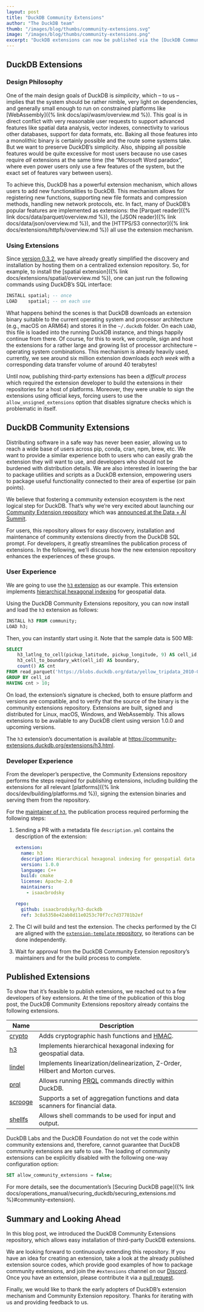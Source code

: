 ```yaml
---
layout: post
title: "DuckDB Community Extensions"
author: "The DuckDB team"
thumb: "/images/blog/thumbs/community-extensions.svg"
image: "/images/blog/thumbs/community-extensions.png"
excerpt: "DuckDB extensions can now be published via the [DuckDB Community Extensions repository](https://github.com/duckdb/community-extensions). The repository makes it easier for users to install extensions using the `INSTALL ⟨extension name⟩ FROM community` syntax. Extension developers avoid the burdens of compilation and distribution."
---
```


## DuckDB Extensions

### Design Philosophy

One of the main design goals of DuckDB is *simplicity*, which – to us – implies that the system should be rather nimble, very light on dependencies, and generally small enough to run on constrained platforms like [WebAssembly]({% link docs/api/wasm/overview.md %}). This goal is in direct conflict with very reasonable user requests to support advanced features like spatial data analysis, vector indexes, connectivity to various other databases, support for data formats, etc. Baking all those features into a monolithic binary is certainly possible and the route some systems take. But we want to preserve DuckDB’s simplicity. Also, shipping all possible features would be quite excessive for most users because no use cases require *all* extensions at the same time (the “Microsoft Word paradox”, where even power users only use a few features of the system, but the exact set of features vary between users).

To achieve this, DuckDB has a powerful extension mechanism, which allows users to add new functionalities to DuckDB. This mechanism allows for registering new functions, supporting new file formats and compression methods, handling new network protocols, etc. In fact, many of DuckDB’s popular features are implemented as extensions: the [Parquet reader]({% link docs/data/parquet/overview.md %}), the [JSON reader]({% link docs/data/json/overview.md %}), and the [HTTPS/S3 connector]({% link docs/extensions/httpfs/overview.md %}) all use the extension mechanism.

### Using Extensions

Since [version 0.3.2](https://github.com/duckdb/duckdb/releases/tag/v0.3.2), we have already greatly simplified the discovery and installation by hosting them on a centralized extension repository. So, for example, to install the [spatial extension]({% link docs/extensions/spatial/overview.md %}), one can just run the following commands using DuckDB’s SQL interface:

```sql
INSTALL spatial; -- once
LOAD    spatial; -- on each use
```

What happens behind the scenes is that DuckDB downloads an extension binary suitable to the current operating system and processor architecture (e.g., macOS on ARM64) and stores it in the `~/.duckdb` folder. On each `LOAD`, this file is loaded into the running DuckDB instance, and things happily continue from there. Of course, for this to work, we compile, sign and host the extensions for a rather large and growing list of processor architecture – operating system combinations. This mechanism is already heavily used, currently, we see around six million extension downloads *each week* with a corresponding data transfer volume of around 40 terabytes!

Until now, publishing third-party extensions has been a *difficult process* which required the extension developer to build the extensions in their repositories for a host of platforms. Moreover, they were unable to sign the extensions using official keys, forcing users to use the `allow_unsigned_extensions` option that disables signature checks which is problematic in itself.

## DuckDB Community Extensions

Distributing software in a safe way has never been easier, allowing us to reach a wide base of users across pip, conda, cran, npm, brew, etc. We want to provide a similar experience both to users who can easily grab the extension they will want to use, and developers who should not be burdened with distribution details. We are also interested in lowering the bar to package utilities and scripts as a DuckDB extension, empowering users to package useful functionality connected to their area of expertise (or pain points).

We believe that fostering a community extension ecosystem is the next logical step for DuckDB. That’s why we’re very excited about launching our [Community Extension repository](https://github.com/duckdb/community-extensions/) which was [announced at the Data + AI Summit](https://youtu.be/wuP6iEYH11E?t=275).

For users, this repository allows for easy discovery, installation and maintenance of community extensions directly from the DuckDB SQL prompt. For developers, it greatly streamlines the publication process of extensions. In the following, we’ll discuss how the new extension repository enhances the experiences of these groups.

### User Experience

We are going to use the [`h3` extension](https://github.com/isaacbrodsky/h3-duckdb) as our example. This extension implements [hierarchical hexagonal indexing](https://github.com/uber/h3) for geospatial data.

Using the DuckDB Community Extensions repository, you can now install and load the `h3` extension as follows:

```sql
INSTALL h3 FROM community;
LOAD h3;
```

Then, you can instantly start using it. Note that the sample data is 500 MB:

```sql
SELECT
    h3_latlng_to_cell(pickup_latitude, pickup_longitude, 9) AS cell_id,
    h3_cell_to_boundary_wkt(cell_id) AS boundary,
    count() AS cnt
FROM read_parquet('https://blobs.duckdb.org/data/yellow_tripdata_2010-01.parquet')
GROUP BY cell_id
HAVING cnt > 10;
```

On load, the extension’s signature is checked, both to ensure platform and versions are compatible, and to verify that the source of the binary is the community extensions repository. Extensions are built, signed and distributed for Linux, macOS, Windows, and WebAssembly. This allows extensions to be available to any DuckDB client using version 1.0.0 and upcoming versions.

The `h3` extension’s documentation is available at <https://community-extensions.duckdb.org/extensions/h3.html>.

### Developer Experience

From the developer’s perspective, the Community Extensions repository performs the steps required for publishing extensions, including building the extensions for all relevant [platforms]({% link docs/dev/building/platforms.md %}), signing the extension binaries and serving them from the repository.

For the [maintainer of `h3`](https://github.com/isaacbrodsky/), the publication process required performing the following steps:

1. Sending a PR with a metadata file `description.yml` contains the description of the extension:

   ```yaml
   extension:
     name: h3
     description: Hierarchical hexagonal indexing for geospatial data
     version: 1.0.0
     language: C++
     build: cmake
     license: Apache-2.0
     maintainers:
       - isaacbrodsky

   repo:
     github: isaacbrodsky/h3-duckdb
     ref: 3c8a5358e42ab8d11e0253c70f7cc7d37781b2ef
   ```

2. The CI will build and test the extension. The checks performed by the CI are aligned with the [`extension-template` repository](https://github.com/duckdb/extension-template), so iterations can be done independently.

3. Wait for approval from the DuckDB Community Extension repository’s maintainers and for the build process to complete.

## Published Extensions

To show that it’s feasible to publish extensions, we reached out to a few developers of key extensions. At the time of the publication of this blog post, the DuckDB Community Extensions repository already contains the following extensions.

<div class="narrow_table"></div>

| Name | Description |
|----|------------|
| [crypto](https://github.com/rustyconover/duckdb-crypto-extension) | Adds cryptographic hash functions and [HMAC](https://en.wikipedia.org/wiki/HMAC). |
| [h3](https://github.com/isaacbrodsky/h3-duckdb) | Implements hierarchical hexagonal indexing for geospatial data. |
| [lindel](https://github.com/rustyconover/duckdb-lindel-extension) | Implements linearization/delinearization, Z-Order, Hilbert and Morton curves. |
| [prql](https://github.com/ywelsch/duckdb-prql) | Allows running [PRQL](https://prql-lang.org/) commands directly within DuckDB. |
| [scrooge](https://github.com/pdet/Scrooge-McDuck) | Supports a set of aggregation functions and data scanners for financial data. |
| [shellfs](https://github.com/rustyconover/duckdb-shellfs-extension) | Allows shell commands to be used for input and output. |

DuckDB Labs and the DuckDB Foundation do not vet the code within community extensions and, therefore, cannot guarantee that DuckDB community extensions are safe to use. The loading of community extensions can be explicitly disabled with the following one-way configuration option:

```sql
SET allow_community_extensions = false;
```

For more details, see the documentation’s [Securing DuckDB page]({% link docs/operations_manual/securing_duckdb/securing_extensions.md %}#community-extension).

## Summary and Looking Ahead

In this blog post, we introduced the DuckDB Community Extensions repository, which allows easy installation of third-party DuckDB extensions.

We are looking forward to continuously extending this repository. If you have an idea for creating an extension, take a look at the already published extension source codes, which provide good examples of how to package community extensions, and join the `#extensions` channel on our [Discord](https://discord.duckdb.org/).
Once you have an extension, please contribute it via a [pull request](https://github.com/duckdb/community-extensions/pulls).

Finally, we would like to thank the early adopters of DuckDB’s extension mechanism and Community Extension repository. Thanks for iterating with us and providing feedback to us.
